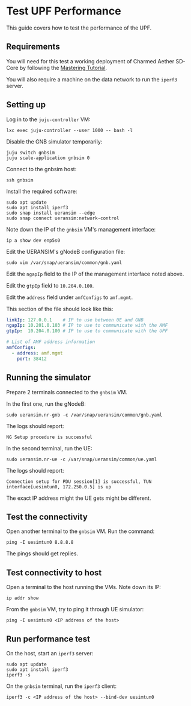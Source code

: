 # Test UPF Performance

This guide covers how to test the performance of the UPF.

## Requirements

You will need for this test a working deployment of Charmed Aether SD-Core by following the [Mastering Tutorial](../tutorials/mastering.md).

You will also require a machine on the data network to run the `iperf3` server.

## Setting up

Log in to the `juju-controller` VM:

```console
lxc exec juju-controller --user 1000 -- bash -l
```

Disable the GNB simulator temporarily:

```console
juju switch gnbsim
juju scale-application gnbsim 0
```

Connect to the gnbsim host:

```console
ssh gnbsim
```

Install the required software:

```console
sudo apt update
sudo apt install iperf3
sudo snap install ueransim --edge
sudo snap connect ueransim:network-control
```

Note down the IP of the `gnbsim` VM's management interface:

```console
ip a show dev enp5s0
```

Edit the UERANSIM's gNodeB configuration file:

```console
sudo vim /var/snap/ueransim/common/gnb.yaml
```

Edit the `ngapIp` field to the IP of the management interface noted
above.

Edit the `gtpIp` field to `10.204.0.100`.

Edit the `address` field under `amfConfigs` to `amf.mgmt`.

This section of the file should look like this:

```yaml
linkIp: 127.0.0.1    # IP to use between UE and GNB
ngapIp: 10.201.0.103 # IP to use to communicate with the AMF
gtpIp:  10.204.0.100 # IP to use to communicate with the UPF

# List of AMF address information
amfConfigs:
  - address: amf.mgmt
    port: 38412
```

## Running the simulator

Prepare 2 terminals connected to the `gnbsim` VM.

In the first one, run the gNodeB:

```console
sudo ueransim.nr-gnb -c /var/snap/ueransim/common/gnb.yaml
```

The logs should report:

```
NG Setup procedure is successful
```

In the second terminal, run the UE:

```console
sudo ueransim.nr-ue -c /var/snap/ueransim/common/ue.yaml
```

The logs should report:

```
Connection setup for PDU session[1] is successful, TUN interface[uesimtun0, 172.250.0.5] is up
```

The exact IP address might the UE gets might be different.

## Test the connectivity

Open another terminal to the `gnbsim` VM. Run the command:

```console
ping -I uesimtun0 8.8.8.8
```

The pings should get replies.

## Test connectivity to host

Open a terminal to the host running the VMs. Note down its IP:

```console
ip addr show
```

From the `gnbsim` VM, try to ping it through UE simulator:

```console
ping -I uesimtun0 <IP address of the host>
```

## Run performance test

On the host, start an `iperf3` server:

```console
sudo apt update
sudo apt install iperf3
iperf3 -s
```

On the `gnbsim` terminal, run the `iperf3` client:

```console
iperf3 -c <IP address of the host> --bind-dev uesimtun0
```
